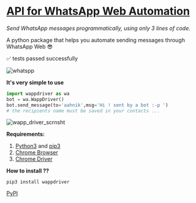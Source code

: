 # [API for WhatsApp Web Automation](https://aahnik.github.io/wappdriver/)
_Send WhatsApp messages programmatically, using only 3 lines of code._


A python package that helps you automate sending messages through WhatsApp Web 😎


✅ tests passed successfully

![whatspp](https://user-images.githubusercontent.com/66209958/90409877-5953cf80-e0c7-11ea-8700-d4549735fc10.png)



**It's very simple to use**

```python
import wappdriver as wa
bot = wa.WappDriver()
bot.send_message(to='aahnik',msg='Hi ! sent by a bot :-p ')
# the recipients name must be saved in your contacts ...

```

![wapp_driver_scrnsht](https://user-images.githubusercontent.com/66209958/90502857-2879a600-e16c-11ea-8f7f-7bbf2a993a13.png)


**Requirements:**

1. [Python3](https://www.python.org/) and [pip3](https://www.python.org/)
2. [Chrome Browser](https://www.google.com/chrome/) 
3. [Chrome Driver](https://chromedriver.storage.googleapis.com/index.html?path=84.0.4147.30/)




**How to install ??**

```
pip3 install wappdriver
```

[PyPI](https://pypi.org/project/wappdriver/)
